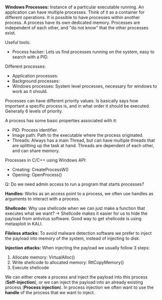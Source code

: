 

**Windows Processes:**
Instance of a particular executable running. An application can have multiple processes. Think of it as a container for different operations. It is possible to have processes within another process. A process have its own dedicated memory. Processes are independent of each other, and "do not know" that the other processes exist. 

Useful tools:
- Process hacker: Lets us find processes running on the system, easy to search with a PID. 

Different processes:
- Application processes:
- Background processes:
- Windows processes: System level processes, necessary for windows to work as it should. 

Processes can have different priority values: Is basically says how important a specific process is, and in what order it should be executed. Generally 6 levels of priority.

A process has some basic properties associated with it:
- PID: Process identifier.
- Image path: Path to the executable where the process originated.
- Threads: Always has a main Thread, but can have multiple threads that are splitting up the task at hand. Threads are dependent of each other, and can share memory. 

Processes in C/C++ using Windows API:
- Creating: CreateProcessW()
- Opening: OpenProcess()

Q: Do we need admin access to run a program that starts processes? 


**Handles:**
Works as an access point to a process, we often use handles as arguments to interact with a process. 


**Shellcode:**
Why use shellcode when we can just make a function that executes what we want? -> Shellcode makes it easier for us to hide the payload from antivirus software. Good way to get shellcode is using metasploit in KALI.

**Fileless attacks:**
To avoid malware detection software we prefer to inject the payload into memory of the system, instead of injecting to disk.

**Injection attacks:**
When injecting the payload we usually follow 3 steps:
1. Allocate memory: VirtualAlloc()
2. Write shellcode to allocated memory: RtlCopyMemory()
3. Execute shellcode 

We can either create a process and inject the payload into this process (**Self-injection**), or we can inject the payload into an already existing process (**Process injection**). In process injection we often want to use the **handle** of the process that we want to inject. 